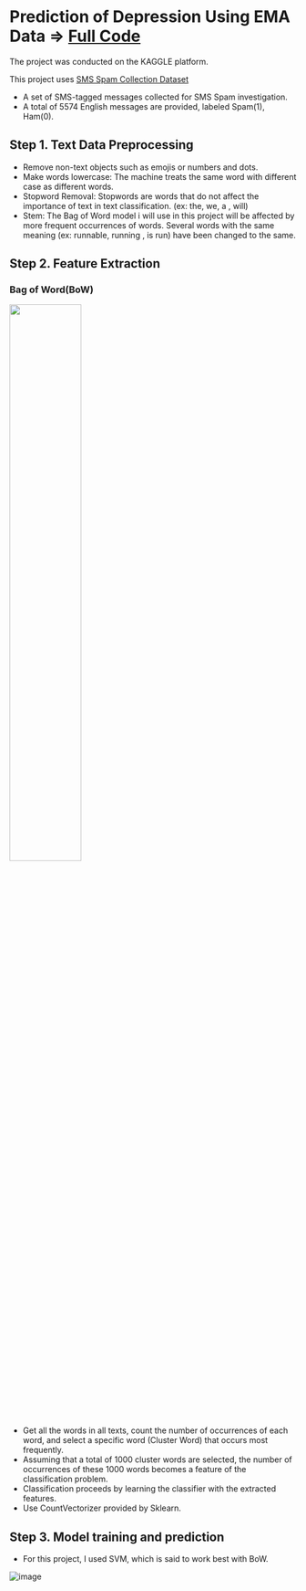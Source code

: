 # Prediction of Depression Using EMA Data => [Full Code](https://github.com/piso7/2021.MachineLearning.TermProjects/blob/main/DepressionPredictionProject/kkw-ml-teamproject_1.ipynb)
The project was conducted on the KAGGLE platform.  

This project uses [SMS Spam Collection Dataset](https://www.kaggle.com/datasets/uciml/sms-spam-collection-dataset)
* A set of SMS-tagged messages collected for SMS Spam investigation.
* A total of 5574 English messages are provided, labeled Spam(1), Ham(0).

## Step 1. Text Data Preprocessing
* Remove non-text objects such as emojis or numbers and dots.
* Make words lowercase: The machine treats the same word with different case as different words.
* Stopword Removal: Stopwords are words that do not affect the importance of text in text classification. (ex: the, we, a , will)
* Stem: The Bag of Word model i will use in this project will be affected by more frequent occurrences of words. Several words with the same meaning (ex: runnable, running , is run) have been changed to the same.

## Step 2. Feature Extraction
### Bag of Word(BoW)
<img src="https://user-images.githubusercontent.com/62230550/165708737-ed40df29-824e-432f-ac68-b87187a2266f.png"  width="50%" height="50%"/>

* Get all the words in all texts, count the number of occurrences of each word, and select a specific word (Cluster Word) that occurs most frequently.  
* Assuming that a total of 1000 cluster words are selected, the number of occurrences of these 1000 words becomes a feature of the classification problem.
* Classification proceeds by learning the classifier with the extracted features.
* Use CountVectorizer provided by Sklearn.

## Step 3. Model training and prediction
* For this project, I used SVM, which is said to work best with BoW.  

![image](https://user-images.githubusercontent.com/62230550/165713812-acc48664-d1f2-4e96-bae4-e4961db070fc.png)
